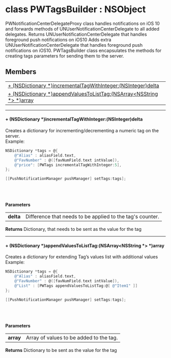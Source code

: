 
# <a name="heading"></a>class PWTagsBuilder : NSObject  
PWNotificationCenterDelegateProxy class handles notifications on iOS 10 and forwards methods of UNUserNotificationCenterDelegate to all added delegates. Returns UNUserNotificationCenterDelegate that handles foreground push notifications on iOS10 Adds extra UNUserNotificationCenterDelegate that handles foreground push notifications on iOS10. PWTagsBuilder class encapsulates the methods for creating tags parameters for sending them to the server. 
## Members  

<table>
	<tr>
		<td><a href="#1a0a2b16c5d61c9dc29a180a9e142e1ec1">+ (NSDictionary *)incrementalTagWithInteger:(NSInteger)delta</a></td>
	</tr>
	<tr>
		<td><a href="#1a5957dbb0aa9a819abc2c144452a55e5e">+ (NSDictionary *)appendValuesToListTag:(NSArray&lt;NSString *&gt; *)array</a></td>
	</tr>
</table>


----------  
  

#### <a name="1a0a2b16c5d61c9dc29a180a9e142e1ec1"></a>+ (NSDictionary \*)incrementalTagWithInteger:(NSInteger)delta  
Creates a dictionary for incrementing/decrementing a numeric tag on the server.<br/>Example: 
```Objective-C
NSDictionary *tags = @{
    @"Alias" : aliasField.text,
    @"FavNumber" : @([favNumField.text intValue]),
    @"price": [PWTags incrementalTagWithInteger:5],
};

[[PushNotificationManager pushManager] setTags:tags];
```
<br/><br/><br/><strong>Parameters</strong><br/>
<table>
	<tr>
		<td><strong>delta</strong></td>
		<td>Difference that needs to be applied to the tag's counter.</td>
	</tr>
</table>
<strong>Returns</strong> Dictionary, that needs to be sent as the value for the tag 

----------  
  

#### <a name="1a5957dbb0aa9a819abc2c144452a55e5e"></a>+ (NSDictionary \*)appendValuesToListTag:(NSArray&lt;NSString \*&gt; \*)array  
Creates a dictionary for extending Tag’s values list with additional values<br/>Example:<br/>
```Objective-C
NSDictionary *tags = @{
    @"Alias" : aliasField.text,
    @"FavNumber" : @([favNumField.text intValue]),
    @"List" : [PWTags appendValuesToListTag:@[ @"Item1" ]]
};

[[PushNotificationManager pushManager] setTags:tags];
```
<br/><br/><br/><strong>Parameters</strong><br/>
<table>
	<tr>
		<td><strong>array</strong></td>
		<td>Array of values to be added to the tag.</td>
	</tr>
</table>
<strong>Returns</strong> Dictionary to be sent as the value for the tag 